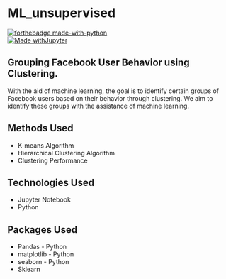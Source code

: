 # ML_unsupervised

[![forthebadge made-with-python](http://ForTheBadge.com/images/badges/made-with-python.svg)](https://www.python.org/)  
[![Made withJupyter](https://img.shields.io/badge/Made%20with-Jupyter-orange?style=for-the-badge&logo=Jupyter)](https://jupyter.org/try)

## Grouping Facebook User Behavior using Clustering.
With the aid of machine learning, the goal is to identify certain groups of Facebook users based on their behavior through clustering. We aim to identify these groups with the assistance of machine learning.

## Methods Used
* K-means Algorithm
* Hierarchical Clustering Algorithm
* Clustering Performance

## Technologies Used
* Jupyter Notebook
* Python

## Packages Used
* Pandas - Python
* matplotlib - Python
* seaborn - Python
* Sklearn
